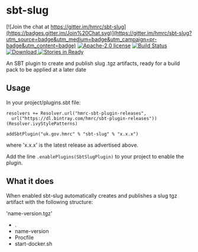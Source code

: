 # sbt-slug

[![Join the chat at https://gitter.im/hmrc/sbt-slug](https://badges.gitter.im/Join%20Chat.svg)](https://gitter.im/hmrc/sbt-slug?utm_source=badge&utm_medium=badge&utm_campaign=pr-badge&utm_content=badge) [![Apache-2.0 license](http://img.shields.io/badge/license-Apache-brightgreen.svg)](http://www.apache.org/licenses/LICENSE-2.0.html) [![Build Status](https://travis-ci.org/hmrc/sbt-slug.svg)](https://travis-ci.org/hmrc/sbt-slug) [ ![Download](https://api.bintray.com/packages/hmrc/releases/sbt-slug/images/download.svg) ](https://bintray.com/hmrc/releases/sbt-slug/_latestVersion) [![Stories in Ready](https://badge.waffle.io/hmrc/sbt-slug.png?label=ready&title=Ready)](https://waffle.io/hmrc/sbt-slug)

An SBT plugin to create and publish slug .tgz artifacts, ready for a build pack to be applied at a later date

Usage
-----

In your project/plugins.sbt file:
```
resolvers += Resolver.url("hmrc-sbt-plugin-releases",
  url("https://dl.bintray.com/hmrc/sbt-plugin-releases"))(Resolver.ivyStylePatterns)

addSbtPlugin("uk.gov.hmrc" % "sbt-slug" % "x.x.x")
```

where 'x.x.x' is the latest release as advertised above.

Add the line ```.enablePlugins(SbtSlugPlugin)``` to your project to enable the plugin.

What it does
------------

When enabled sbt-slug automatically creates and publishes a slug tgz artifact with the following structure:

'name-version.tgz'
- .
-   name-version
-   Procfile
-   start-docker.sh
